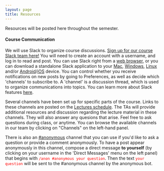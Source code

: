 ```yaml
---
layout: page
title: Resources 
---
```


Resources will be posted here throughout the semester. 

#### Course Communication

We will use Slack to organize course discussions. [Sign up for our course Slack team here!](https://join.slack.com/t/bst2602019/shared_invite/enQtNzEzNjE4NTk3ODg4LTA3MTFmZWZmZDVmZjBkZjc2NmRkNDE2ZDkwMGVhNTEwYjI1OThiMTAzMmEyOGUzMDYxN2U2YjExMTM4YWU5YzI) You will need to create an account with a username, and log in to read and post. You can use Slack right from a [web browser](https://bst260-2019.slack.com/messages/announcements), or you can download a standalone Slack application to your [Mac](https://slack.com/downloads/osx), [Windows](https://slack.com/downloads/windows), [Linux](https://slack.com/downloads/linux) and/or [Android](https://slack.com/downloads/android)/[iOS](https://slack.com/downloads/ios) device. You can control whether you receive notifications on new posts by going to Preferences, as well as decide which 'channels' to subscribe to. A 'channel' is a discussion thread, which is used to organize communications into topics. You can learn more about Slack features [here](https://get.slack.help/hc/en-us/articles/218080037-Getting-started-for-new-members).

Several channels have been set up for specific parts of the course. Links to these channels are posted on the [Lectures schedule](http://datasciencelabs.github.io/pages/lectures.html). The TAs will provide additional resources and discussion regarding the lecture material in these channels. They will also answer any quesions that arise. Feel free to ask questions during class, or anytime. You can browse the available channels in our team by clicking on "Channels" on the left-hand panel.

There is also an [#anonymous](https://bst260-2019.slack.com/messages/anonymous) channel that you can use if you'd like to ask a question or provide a comment anonymously. To have a post appear anonymously in this channel, compose a direct message **to yourself** (by clicking on your username in the 'Direct Messages' menu on the left panel) that begins with <span style="color:red">`/anon #anonymous your question`</span>. Then the text <span style="color:red">`your question`</span> will be sent to the #anonymous channel by the anonymous bot. 

